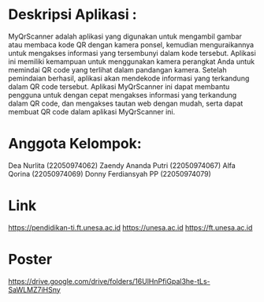 # Deskripsi Aplikasi : 

MyQrScanner adalah aplikasi yang digunakan untuk mengambil gambar atau membaca kode QR dengan kamera ponsel, kemudian menguraikannya untuk mengakses informasi yang tersembunyi dalam kode tersebut.
Aplikasi ini memiliki kemampuan untuk menggunakan kamera perangkat Anda untuk memindai QR code yang terlihat dalam pandangan kamera.
Setelah pemindaian berhasil, aplikasi akan mendekode informasi yang terkandung dalam QR code tersebut.
Aplikasi MyQrScanner ini dapat membantu pengguna untuk dengan cepat mengakses informasi yang terkandung dalam QR code, dan mengakses tautan web dengan mudah, serta dapat membuat QR code dalam aplikasi MyQrScanner ini.

# Anggota Kelompok:

Dea Nurlita (22050974062) 
Zaendy Ananda Putri (22050974067) 
Alfa Qorina (22050974069) 
Donny Ferdiansyah PP (22050974079)

# Link

https://pendidikan-ti.ft.unesa.ac.id
https://unesa.ac.id
https://ft.unesa.ac.id

# Poster

https://drive.google.com/drive/folders/16UlHnPfiGpal3he-tLs-SaWLMZ7iHSny
